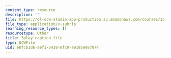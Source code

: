 ```yaml
---
content_type: resource
description: ''
file: https://ol-ocw-studio-app-production.s3.amazonaws.com/courses/15-031j-energy-decisions-markets-and-policies-spring-2012/e0fcb1d6aef154388fc9a9195e987074_-7dYXCHtTFY.vtt
file_type: application/x-subrip
learning_resource_types: []
resourcetype: Other
title: 3play caption file
type: OCWFile
uid: e0fcb1d6-aef1-5438-8fc9-a9195e987074
---
```

